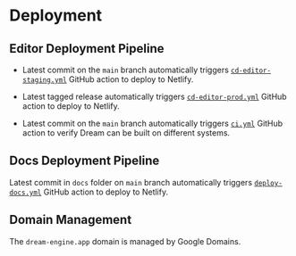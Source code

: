 # Deployment

## Editor Deployment Pipeline

- Latest commit on the ``main`` branch automatically
  triggers [``cd-editor-staging.yml``](https://github.com/rdeepak2002/dream-engine/blob/5-python-script-component-system/.github/workflows/cd-editor-staging.yml)
  GitHub action to deploy to
  Netlify.

- Latest tagged release automatically
  triggers [``cd-editor-prod.yml``](https://github.com/rdeepak2002/dream-engine/blob/5-python-script-component-system/.github/workflows/cd-editor-prod.yml)
  GitHub action to deploy to Netlify.

- Latest commit on the ``main`` branch automatically
  triggers [``ci.yml``](https://github.com/rdeepak2002/dream-engine/blob/5-python-script-component-system/.github/workflows/ci.yml)
  GitHub action to verify Dream can be
  built on different systems.

## Docs Deployment Pipeline

Latest commit in ``docs`` folder on ``main`` branch automatically
triggers [``deploy-docs.yml``](https://github.com/rdeepak2002/dream-engine/blob/5-python-script-component-system/.github/workflows/cd-docs.yml)
GitHub action to deploy
to Netlify.

## Domain Management

The ``dream-engine.app`` domain is managed by Google Domains.